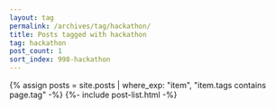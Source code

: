 ```yaml
---
layout: tag
permalink: /archives/tag/hackathon/
title: Posts tagged with hackathon
tag: hackathon
post_count: 1
sort_index: 998-hackathon
---
```

{% assign posts = site.posts | where_exp: "item", "item.tags contains page.tag" -%}
{%- include post-list.html -%}
